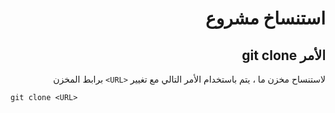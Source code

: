 <div dir="rtl">

 # **استنساخ مشروع**


 ## الأمر git clone

لاستنساح مخزن ما ، يتم باستخدام الأمر التالي مع تغيير 
`<URL>`
برابط المخزن

<div dir="ltr">

`git clone <URL>`

</div>

</div>